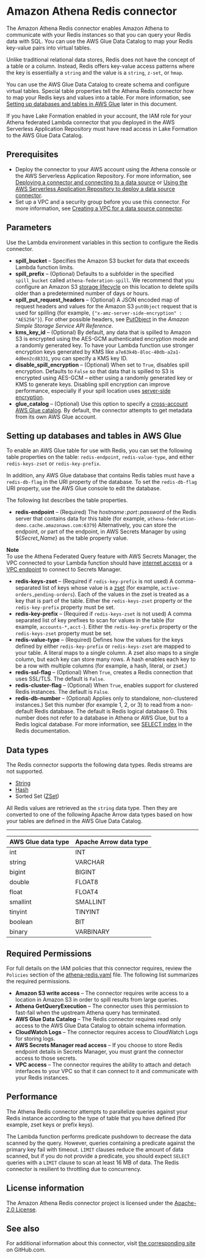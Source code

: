 # Amazon Athena Redis connector<a name="connectors-redis"></a>

The Amazon Athena Redis connector enables Amazon Athena to communicate with your Redis instances so that you can query your Redis data with SQL\. You can use the AWS Glue Data Catalog to map your Redis key\-value pairs into virtual tables\.

Unlike traditional relational data stores, Redis does not have the concept of a table or a column\. Instead, Redis offers key\-value access patterns where the key is essentially a `string` and the value is a `string`, `z-set`, or `hmap`\.

You can use the AWS Glue Data Catalog to create schema and configure virtual tables\. Special table properties tell the Athena Redis connector how to map your Redis keys and values into a table\. For more information, see [Setting up databases and tables in AWS Glue](#connectors-redis-setting-up-databases-and-tables-in-glue) later in this document\.

If you have Lake Formation enabled in your account, the IAM role for your Athena federated Lambda connector that you deployed in the AWS Serverless Application Repository must have read access in Lake Formation to the AWS Glue Data Catalog\.

## Prerequisites<a name="connectors-redis-prerequisites"></a>
+ Deploy the connector to your AWS account using the Athena console or the AWS Serverless Application Repository\. For more information, see [Deploying a connector and connecting to a data source](connect-to-a-data-source-lambda.md) or [Using the AWS Serverless Application Repository to deploy a data source connector](connect-data-source-serverless-app-repo.md)\.
+ Set up a VPC and a security group before you use this connector\. For more information, see [Creating a VPC for a data source connector](athena-connectors-vpc-creation.md)\.

## Parameters<a name="connectors-redis-parameters"></a>

Use the Lambda environment variables in this section to configure the Redis connector\.
+ **spill\_bucket** – Specifies the Amazon S3 bucket for data that exceeds Lambda function limits\.
+ **spill\_prefix** – \(Optional\) Defaults to a subfolder in the specified `spill_bucket` called `athena-federation-spill`\. We recommend that you configure an Amazon S3 [storage lifecycle](https://docs.aws.amazon.com/AmazonS3/latest/userguide/object-lifecycle-mgmt.html) on this location to delete spills older than a predetermined number of days or hours\.
+ **spill\_put\_request\_headers** – \(Optional\) A JSON encoded map of request headers and values for the Amazon S3 `putObject` request that is used for spilling \(for example, `{"x-amz-server-side-encryption" : "AES256"}`\)\. For other possible headers, see [PutObject](https://docs.aws.amazon.com/AmazonS3/latest/API/API_PutObject.html) in the *Amazon Simple Storage Service API Reference*\.
+ **kms\_key\_id** – \(Optional\) By default, any data that is spilled to Amazon S3 is encrypted using the AES\-GCM authenticated encryption mode and a randomly generated key\. To have your Lambda function use stronger encryption keys generated by KMS like `a7e63k4b-8loc-40db-a2a1-4d0en2cd8331`, you can specify a KMS key ID\.
+ **disable\_spill\_encryption** – \(Optional\) When set to `True`, disables spill encryption\. Defaults to `False` so that data that is spilled to S3 is encrypted using AES\-GCM – either using a randomly generated key or KMS to generate keys\. Disabling spill encryption can improve performance, especially if your spill location uses [server\-side encryption](https://docs.aws.amazon.com/AmazonS3/latest/userguide/serv-side-encryption.html)\.
+ **glue\_catalog** – \(Optional\) Use this option to specify a [cross\-account AWS Glue catalog](data-sources-glue-cross-account.md)\. By default, the connector attempts to get metadata from its own AWS Glue account\.

## Setting up databases and tables in AWS Glue<a name="connectors-redis-setting-up-databases-and-tables-in-glue"></a>

To enable an AWS Glue table for use with Redis, you can set the following table properties on the table: `redis-endpoint`, `redis-value-type`, and either `redis-keys-zset` or `redis-key-prefix`\.

In addition, any AWS Glue database that contains Redis tables must have a `redis-db-flag` in the URI property of the database\. To set the `redis-db-flag` URI property, use the AWS Glue console to edit the database\.

The following list describes the table properties\.
+ **redis\-endpoint** – \(Required\) The *hostname*`:`*port*`:`*password* of the Redis server that contains data for this table \(for example, `athena-federation-demo.cache.amazonaws.com:6379`\) Alternatively, you can store the endpoint, or part of the endpoint, in AWS Secrets Manager by using $\{*Secret\_Name*\} as the table property value\.

**Note**  
To use the Athena Federated Query feature with AWS Secrets Manager, the VPC connected to your Lambda function should have [internet access](http://aws.amazon.com/premiumsupport/knowledge-center/internet-access-lambda-function/) or a [VPC endpoint](https://docs.aws.amazon.com/secretsmanager/latest/userguide/vpc-endpoint-overview.html) to connect to Secrets Manager\.
+ **redis\-keys\-zset** – \(Required if `redis-key-prefix` is not used\) A comma\-separated list of keys whose value is a [zset](https://redis.com/ebook/part-2-core-concepts/chapter-3-commands-in-redis/3-5-sorted-sets/) \(for example, `active-orders,pending-orders`\)\. Each of the values in the zset is treated as a key that is part of the table\. Either the `redis-keys-zset` property or the `redis-key-prefix` property must be set\.
+ **redis\-key\-prefix** – \(Required if `redis-keys-zset` is not used\) A comma separated list of key prefixes to scan for values in the table \(for example, `accounts-*,acct-`\)\. Either the `redis-key-prefix` property or the `redis-keys-zset` property must be set\.
+ **redis\-value\-type** – \(Required\) Defines how the values for the keys defined by either `redis-key-prefix` or `redis-keys-zset` are mapped to your table\. A literal maps to a single column\. A zset also maps to a single column, but each key can store many rows\. A hash enables each key to be a row with multiple columns \(for example, a hash, literal, or zset\.\)
+ **redis\-ssl\-flag** – \(Optional\) When `True`, creates a Redis connection that uses SSL/TLS\. The default is `False`\.
+ **redis\-cluster\-flag** – \(Optional\) When `True`, enables support for clustered Redis instances\. The default is `False`\.
+ **redis\-db\-number** – \(Optional\) Applies only to standalone, non\-clustered instances\.\) Set this number \(for example 1, 2, or 3\) to read from a non\-default Redis database\. The default is Redis logical database 0\. This number does not refer to a database in Athena or AWS Glue, but to a Redis logical database\. For more information, see [SELECT index](https://redis.io/commands/select) in the Redis documentation\.

## Data types<a name="connectors-redis-data-types"></a>

The Redis connector supports the following data types\. Redis streams are not supported\.
+ [String](https://redis.com/ebook/part-1-getting-started/chapter-1-getting-to-know-redis/1-2-what-redis-data-structures-look-like/1-2-1-strings-in-redis/)
+ [Hash](https://redis.com/ebook/part-1-getting-started/chapter-1-getting-to-know-redis/1-2-what-redis-data-structures-look-like/1-2-4-hashes-in-redis/)
+ Sorted Set \([ZSet](https://redis.com/ebook/part-2-core-concepts/chapter-3-commands-in-redis/3-5-sorted-sets/)\)

All Redis values are retrieved as the `string` data type\. Then they are converted to one of the following Apache Arrow data types based on how your tables are defined in the AWS Glue Data Catalog\.


****  

| AWS Glue data type | Apache Arrow data type | 
| --- | --- | 
| int | INT | 
| string | VARCHAR | 
| bigint | BIGINT | 
| double | FLOAT8 | 
| float | FLOAT4 | 
| smallint | SMALLINT | 
| tinyint | TINYINT | 
| boolean | BIT | 
| binary | VARBINARY | 

## Required Permissions<a name="connectors-redis-required-permissions"></a>

For full details on the IAM policies that this connector requires, review the `Policies` section of the [athena\-redis\.yaml](https://github.com/awslabs/aws-athena-query-federation/blob/master/athena-redis/athena-redis.yaml) file\. The following list summarizes the required permissions\.
+ **Amazon S3 write access** – The connector requires write access to a location in Amazon S3 in order to spill results from large queries\.
+ **Athena GetQueryExecution** – The connector uses this permission to fast\-fail when the upstream Athena query has terminated\.
+ **AWS Glue Data Catalog** – The Redis connector requires read only access to the AWS Glue Data Catalog to obtain schema information\.
+ **CloudWatch Logs** – The connector requires access to CloudWatch Logs for storing logs\.
+ **AWS Secrets Manager read access** – If you choose to store Redis endpoint details in Secrets Manager, you must grant the connector access to those secrets\.
+ **VPC access** – The connector requires the ability to attach and detach interfaces to your VPC so that it can connect to it and communicate with your Redis instances\.

## Performance<a name="connectors-redis-performance"></a>

The Athena Redis connector attempts to parallelize queries against your Redis instance according to the type of table that you have defined \(for example, zset keys or prefix keys\)\.

The Lambda function performs predicate pushdown to decrease the data scanned by the query\. However, queries containing a predicate against the primary key fail with timeout\. `LIMIT` clauses reduce the amount of data scanned, but if you do not provide a predicate, you should expect `SELECT` queries with a `LIMIT` clause to scan at least 16 MB of data\. The Redis connector is resilient to throttling due to concurrency\.

## License information<a name="connectors-redis-license-information"></a>

The Amazon Athena Redis connector project is licensed under the [Apache\-2\.0 License](https://www.apache.org/licenses/LICENSE-2.0.html)\.

## See also<a name="connectors-redis-see-also"></a>

For additional information about this connector, visit [the corresponding site](https://github.com/awslabs/aws-athena-query-federation/tree/master/athena-redis) on GitHub\.com\.